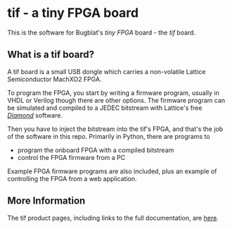 tif - a tiny FPGA board
=======================

This is the software for Bugblat's *tiny FPGA* board - the *tif* board.

What is a tif board?
--------------------

A tif board is a small USB dongle which carries a non-volatile Lattice Semiconductor MachXO2 FPGA.

To program the FPGA, you start by writing a firmware program, usually in VHDL or Verilog though there are other options. The firmware program can be  simulated and compiled to a JEDEC bitstream with Lattice's free
*[Diamond](http://www.latticesemi.com/en/Products/DesignSoftwareAndIP/FPGAandLDS/LatticeDiamond.aspx)*
software.

Then you have to inject the bitstream into the tif's FPGA, and that's the job of the software in this repo. Primarily in Python, there are programs to

- program the onboard FPGA with a compiled bitstream
- control the FPGA firmware from a PC

Example FPGA firmware programs are also included,
plus an example of controlling the FPGA from a web application.

More Information
----------------

The tif product pages, including links to the full documentation, are
[here](http://bugblat.com/products/tif).
